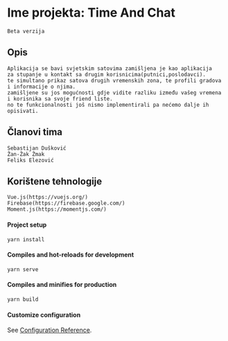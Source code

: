 # Ime projekta: Time And Chat
```
Beta verzija
```
## Opis
```
Aplikacija se bavi svjetskim satovima zamišljena je kao aplikacija
za stupanje u kontakt sa drugim korisnicima(putnici,poslodavci).
te simultano prikaz satova drugih vremenskih zona, te profili gradova i informacije o njima.
zamišljene su jos mogućnosti gdje vidite razliku između vašeg vremena i korisnika sa svoje friend liste.
no te funkcionalnosti još nismo implementirali pa nećemo dalje ih opisivati.
```
## Članovi tima
```
Sebastijan Dušković
Žan-Žak Žmak
Feliks Elezović
```
## Korištene tehnologije
```
Vue.js(https://vuejs.org/)
Firebase(https://firebase.google.com/)
Moment.js(https://momentjs.com/)
```






#### Project setup
```
yarn install
```

#### Compiles and hot-reloads for development
```
yarn serve
```



#### Compiles and minifies for production
```
yarn build
```
#### Customize configuration
See [Configuration Reference](https://cli.vuejs.org/config/).
